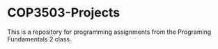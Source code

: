 # COP3503-Projects
This is a repository for programming assignments from the Programing Fundamentals 2 class.

